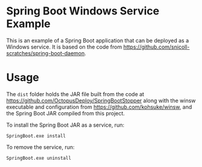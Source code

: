 # Spring Boot Windows Service Example

This is an example of a Spring Boot application that can be deployed as a Windows service.
It is based on the code from https://github.com/snicoll-scratches/spring-boot-daemon.

# Usage

The `dist` folder holds the JAR file built from the code at 
https://github.com/OctopusDeploy/SpringBootStopper along with the winsw executable
and configuration from https://github.com/kohsuke/winsw, and the Spring Boot
JAR compiled from this project.

To install the Spring Boot JAR as a service, run:

```
SpringBoot.exe install
```

To remove the service, run:

```
SpringBoot.exe uninstall
```